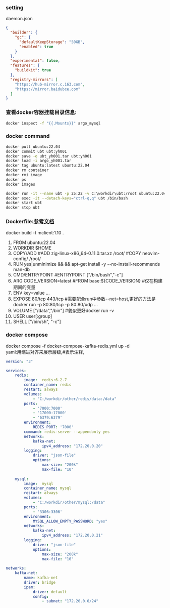 ### setting
daemon.json
```json
{
  "builder": {
    "gc": {
      "defaultKeepStorage": "50GB",
      "enabled": true
    }
  },
  "experimental": false,
  "features": {
    "buildkit": true
  },
  "registry-mirrors": [
    "https://hub-mirror.c.163.com",
    "https://mirror.baidubce.com"
  ]
}
```

### 查看docker容器挂载目录信息:
```bash
docker inspect -f "{{.Mounts}}" argo_mysql
```

### docker command
```bash
docker pull ubuntu:22.04
docker commit ubt ubt:yh001
docker save -o ubt_yh001.tar ubt:yh001
docker load -i argo_yh001.tar
docker tag ubuntu:latest ubuntu:22.04
docker rm container
docker rmi image
docker ps
docker images

docker run -it --name ubt -p 25:22 -v C:\workdir\ubt:/root ubuntu:22.04 /bin/bash
docker exec -it --detach-keys="ctrl-q,q" ubt /bin/bash
docker start ubt
docker stop ubt
```

### Dockerfile:[参考文档](https://docs.docker.com/engine/reference/builder/)
docker build -t mclient:1.10 .
1. FROM ubuntu:22.04
2. WORKDIR $HOME
3. COPY/ADD #ADD zig-linux-x86_64-0.11.0.tar.xz /root/ #COPY neovim-config/ /root/
4. RUN yes|unminimize && && apt-get install -y --no-install-recommends man-db
5. CMD/ENTRYPOINT #ENTRYPOINT ["/bin/bash","-c"]
6. ARG CODE_VERSION=latest #FROM base:${CODE_VERSION} #仅在构建期间的变量
7. ENV key=value ...
8. EXPOSE 80/tcp 443/tcp #需要配合run中参数--net=host,更好的方法是docker run -p 80:80/tcp -p 80:80/udp ...
9. VOLUME ["/data","/bin"] #貌似更好docker run -v
10. USER user[:group]
11. SHELL ["/bin/sh", "-c"]

### docker compose
docker compose -f docker-compose-kafka-redis.yml up -d  
yaml:用缩进对齐来展示层级,#表示注释,
```yaml
version: "3"

services:
    redis:
        image:  redis:6.2.7
        container_name: redis
        restart: always
        volumes:
            - "C:/workdir/other/redis/data:/data"
        ports:
            - '7000:7000'
            - '17000:17000'
            - '6379:6379'
        environment:
            REDIS_PORT: '7000'
        command: redis-server --appendonly yes
        networks:
            kafka-net:
                ipv4_address: "172.20.0.20"
        logging:
            driver: "json-file"
            options:
                max-size: "200k"
                max-file: "10"
                
    mysql:
        image:  mysql
        container_name: mysql
        restart: always
        volumes:
            - "C:/workdir/other/mysql:/data"
        ports:
            - '3306:3306'
        environment:
            MYSQL_ALLOW_EMPTY_PASSWORD: "yes"
        networks:
            kafka-net:
                ipv4_address: "172.20.0.21"
        logging:
            driver: "json-file"
            options:
                max-size: "200k"
                max-file: "10"
         
networks:
    kafka-net:
        name: kafka-net
        driver: bridge
        ipam:
            driver: default
            config:
                - subnet: "172.20.0.0/24"

```

